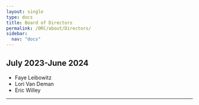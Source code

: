 ```yaml
---
layout: single
type: docs
title: Board of Directors
permalink: /ORC/about/Directors/
sidebar:
  nav: "docs"
---
```


## July 2023-June 2024

* Faye Leibowitz
* Lori Van Deman
* Eric Willey

---

